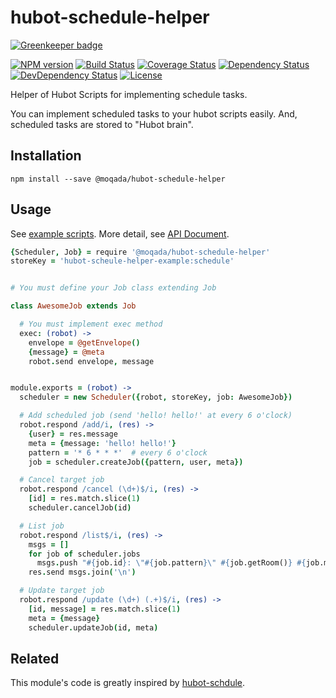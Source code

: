 # hubot-schedule-helper

[![Greenkeeper badge](https://badges.greenkeeper.io/moqada/hubot-schedule-helper.svg)](https://greenkeeper.io/)

[![NPM version][npm-image]][npm-url]
[![Build Status][travis-image]][travis-url]
[![Coverage Status][codecov-image]][codecov-url]
[![Dependency Status][daviddm-image]][daviddm-url]
[![DevDependency Status][daviddm-dev-image]][daviddm-dev-url]
[![License][license-image]][license-url]

Helper of Hubot Scripts for implementing schedule tasks.

You can implement scheduled tasks to your hubot scripts easily.
And, scheduled tasks are stored to "Hubot brain".


## Installation

```
npm install --save @moqada/hubot-schedule-helper
```


## Usage

See [example scripts](https://github.com/moqada/hubot-schedule-helper/blob/master/example/scripts/example.coffee).
More detail, see [API Document](https://moqada.github.io/hubot-schedule-helper/).

```coffee
{Scheduler, Job} = require '@moqada/hubot-schedule-helper'
storeKey = 'hubot-scheule-helper-example:schedule'


# You must define your Job class extending Job

class AwesomeJob extends Job

  # You must implement exec method
  exec: (robot) ->
    envelope = @getEnvelope()
    {message} = @meta
    robot.send envelope, message


module.exports = (robot) ->
  scheduler = new Scheduler({robot, storeKey, job: AwesomeJob})

  # Add scheduled job (send 'hello! hello!' at every 6 o'clock)
  robot.respond /add/i, (res) ->
    {user} = res.message
    meta = {message: 'hello! hello!'}
    pattern = '* 6 * * *'  # every 6 o'clock
    job = scheduler.createJob({pattern, user, meta})

  # Cancel target job
  robot.respond /cancel (\d+)$/i, (res) ->
    [id] = res.match.slice(1)
    scheduler.cancelJob(id)

  # List job
  robot.respond /list$/i, (res) ->
    msgs = []
    for job of scheduler.jobs
      msgs.push "#{job.id}: \"#{job.pattern}\" #{job.getRoom()} #{job.meta.message}"
    res.send msgs.join('\n')

  # Update target job
  robot.respond /update (\d+) (.+)$/i, (res) ->
    [id, message] = res.match.slice(1)
    meta = {message}
    scheduler.updateJob(id, meta)
```


## Related

This module's code is greatly inspired by [hubot-schdule](https://github.com/matsukaz/hubot-schedule).



[npm-url]: https://www.npmjs.com/package/@moqada/hubot-schedule-helper
[npm-image]: https://img.shields.io/npm/v/@moqada/hubot-schedule-helper.svg?style=flat-square
[travis-url]: https://travis-ci.org/moqada/hubot-schedule-helper
[travis-image]: https://img.shields.io/travis/moqada/hubot-schedule-helper.svg?style=flat-square
[daviddm-url]: https://david-dm.org/moqada/hubot-schedule-helper
[daviddm-image]: https://img.shields.io/david/moqada/hubot-schedule-helper.svg?style=flat-square
[daviddm-dev-url]: https://david-dm.org/moqada/hubot-schedule-helper#info=devDependencies
[daviddm-dev-image]: https://img.shields.io/david/dev/moqada/hubot-schedule-helper.svg?style=flat-square
[codecov-url]: https://codecov.io/github/moqada/hubot-schedule-helper
[codecov-image]: https://img.shields.io/codecov/c/github/moqada/hubot-schedule-helper.svg?style=flat-square
[license-url]: http://opensource.org/licenses/MIT
[license-image]: https://img.shields.io/github/license/moqada/hubot-schedule-helper.svg?style=flat-square
